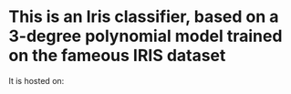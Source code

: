 # This is an Iris classifier, based on a 3-degree polynomial model trained on the fameous  IRIS dataset

It is hosted on: 
